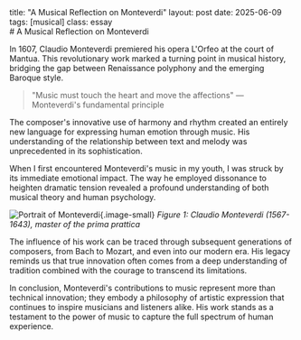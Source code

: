 <div class="ornament musical"></div>
title: "A Musical Reflection on Monteverdi"
layout: post
date: <span class="oldstyle">2025</span>-06-09
tags: [musical]
class: essay
<div class="ornament musical"></div>
# A Musical Reflection on Monteverdi

<!-- Drop cap will be automatically applied to the first paragraph -->
In <span class="oldstyle">1607</span>, Claudio Monteverdi premiered his opera L'Orfeo at the court of Mantua. This revolutionary work marked a turning point in musical history, bridging the gap between Renaissance polyphony and the emerging Baroque style.

<blockquote class="poetic">
  "Music must touch the heart and move the affections"
  — Monteverdi's fundamental principle
</blockquote>

The composer's innovative use of harmony and rhythm created an entirely new language for expressing human emotion through music. His understanding of the relationship between text and melody was unprecedented in its sophistication.

<div class="ornament musical"></div>
When I first encountered Monteverdi's music in my youth, I was struck by its immediate emotional impact. The way he employed dissonance to heighten dramatic tension revealed a profound understanding of both musical theory and human psychology.

![Portrait of Monteverdi](monteverdi-portrait.jpg){.image-small}
*Figure 1: Claudio Monteverdi (<span class="oldstyle">1567</span>-<span class="oldstyle">1643</span>), master of the prima prattica*

The influence of his work can be traced through subsequent generations of composers, from Bach to Mozart, and even into our modern era. His legacy reminds us that true innovation often comes from a deep understanding of tradition combined with the courage to transcend its limitations.

<div class="ornament musical"></div>
In conclusion, Monteverdi's contributions to music represent more than technical innovation; they embody a philosophy of artistic expression that continues to inspire musicians and listeners alike. His work stands as a testament to the power of music to capture the full spectrum of human experience.
<!-- 
Document formatted with Typographic Formatter for Animal Rationis Capax
Content type detected: musical
Essay classification: Yes
Generated: 2025-06-09 13:38:28
-->